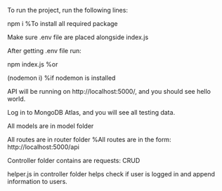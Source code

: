 To run the project, run the following lines:
   
   npm i
   %To install all required package

Make sure .env file are placed alongside index.js 

After getting .env file run:
   
   npm index.js 
    %or

   (nodemon i)
    %if nodemon is installed

API will be running on http://localhost:5000/, and you should see hello world. 

Log in to MongoDB Atlas, and you will see all testing data.

All models are in model folder 

All routes are in router folder 
%All routes are in the form: http://localhost:5000/api

Controller folder contains are requests: CRUD

helper.js in controller folder helps check if user is logged in and append information to users.


